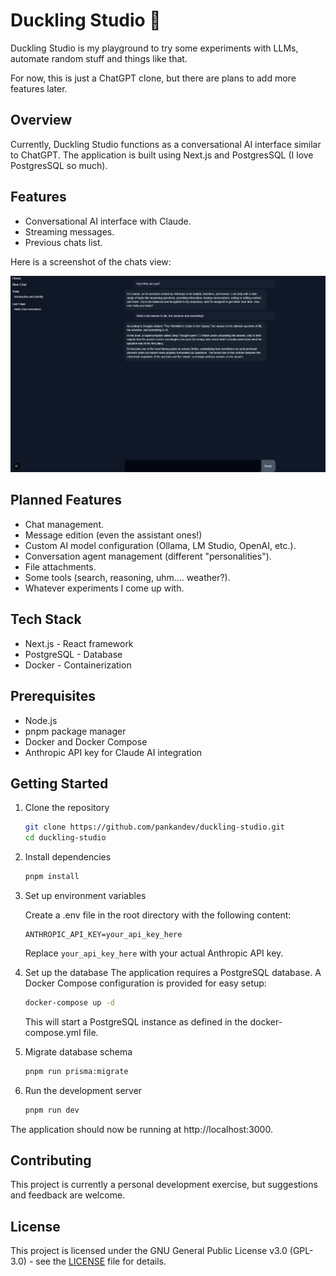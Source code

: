 # Duckling Studio 🦆

Duckling Studio is my playground to try some experiments with LLMs, automate random stuff and
things like that.

For now, this is just a ChatGPT clone, but there are plans to add more features later.

## Overview

Currently, Duckling Studio functions as a conversational AI interface similar to ChatGPT. The application is built using
Next.js and PostgresSQL (I love PostgresSQL so much).

## Features

- Conversational AI interface with Claude.
- Streaming messages.
- Previous chats list.

Here is a screenshot of the chats view:

![Duckling Studio Chats Screenshot](images/duckling-studio-chats.png)

## Planned Features

- Chat management.
- Message edition (even the assistant ones!)
- Custom AI model configuration (Ollama, LM Studio, OpenAI, etc.).
- Conversation agent management (different "personalities").
- File attachments.
- Some tools (search, reasoning, uhm.... weather?).
- Whatever experiments I come up with.

## Tech Stack

- Next.js - React framework
- PostgreSQL - Database
- Docker - Containerization

## Prerequisites

- Node.js
- pnpm package manager
- Docker and Docker Compose
- Anthropic API key for Claude AI integration

## Getting Started

1. Clone the repository
    ```bash
    git clone https://github.com/pankandev/duckling-studio.git
    cd duckling-studio
    ```
2. Install dependencies
    ```bash
    pnpm install
    ```
3. Set up environment variables

   Create a .env file in the root directory with the following content:
   ```dotenv
   ANTHROPIC_API_KEY=your_api_key_here
   ```
   Replace `your_api_key_here` with your actual Anthropic API key.
4. Set up the database
   The application requires a PostgreSQL database. A Docker Compose configuration is provided for easy setup:
    ```bash
    docker-compose up -d
    ```
   This will start a PostgreSQL instance as defined in the docker-compose.yml file.
5. Migrate database schema
    ```bash
    pnpm run prisma:migrate
    ```
7. Run the development server
    ```bash
    pnpm run dev
    ```

The application should now be running at http://localhost:3000.

## Contributing

This project is currently a personal development exercise, but suggestions and feedback are welcome.

## License

This project is licensed under the GNU General Public License v3.0 (GPL-3.0) - see the [LICENSE](LICENSE) file for details.
